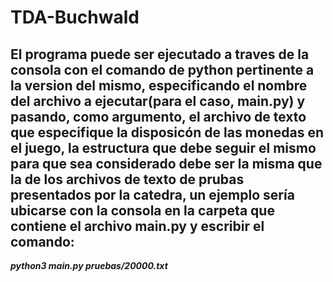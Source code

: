 # TDA-Buchwald
## El programa puede ser ejecutado a traves de la consola con el comando de python pertinente a la version del mismo, especificando el nombre del archivo a ejecutar(para el caso, main.py) y pasando, como argumento, el archivo de texto que especifique la disposicón de las monedas en el juego, la estructura que debe seguir el mismo para que sea considerado debe ser la misma que la de los archivos de texto de prubas presentados por la catedra, un ejemplo sería ubicarse con la consola en la carpeta que contiene el archivo main.py y escribir el comando:
***python3 main.py pruebas/20000.txt***
